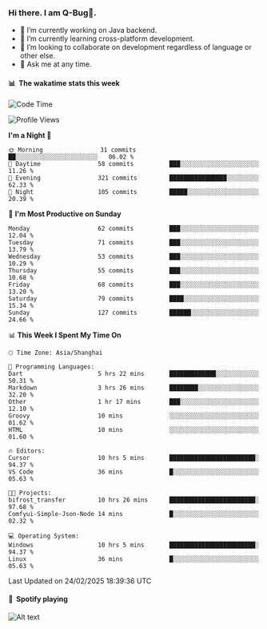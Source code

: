 ### Hi there. I am Q-Bug🐞.

- 🔭 I’m currently working on Java backend.
- 🌱 I’m currently learning cross-platform development.
- 👯 I’m looking to collaborate on development regardless of language or other else.
- 💬 Ask me at any time.

#### 📊 &nbsp;**The wakatime stats this week**  
<!--START_SECTION:waka-->
![Code Time](http://img.shields.io/badge/Code%20Time-257%20hrs%2055%20mins-blue)

![Profile Views](http://img.shields.io/badge/Profile%20Views-0-blue)

**I'm a Night 🦉** 

```text
🌞 Morning                31 commits          ██░░░░░░░░░░░░░░░░░░░░░░░   06.02 % 
🌆 Daytime                58 commits          ███░░░░░░░░░░░░░░░░░░░░░░   11.26 % 
🌃 Evening                321 commits         ████████████████░░░░░░░░░   62.33 % 
🌙 Night                  105 commits         █████░░░░░░░░░░░░░░░░░░░░   20.39 % 
```
📅 **I'm Most Productive on Sunday** 

```text
Monday                   62 commits          ███░░░░░░░░░░░░░░░░░░░░░░   12.04 % 
Tuesday                  71 commits          ███░░░░░░░░░░░░░░░░░░░░░░   13.79 % 
Wednesday                53 commits          ███░░░░░░░░░░░░░░░░░░░░░░   10.29 % 
Thursday                 55 commits          ███░░░░░░░░░░░░░░░░░░░░░░   10.68 % 
Friday                   68 commits          ███░░░░░░░░░░░░░░░░░░░░░░   13.20 % 
Saturday                 79 commits          ████░░░░░░░░░░░░░░░░░░░░░   15.34 % 
Sunday                   127 commits         ██████░░░░░░░░░░░░░░░░░░░   24.66 % 
```


📊 **This Week I Spent My Time On** 

```text
🕑︎ Time Zone: Asia/Shanghai

💬 Programming Languages: 
Dart                     5 hrs 22 mins       █████████████░░░░░░░░░░░░   50.31 % 
Markdown                 3 hrs 26 mins       ████████░░░░░░░░░░░░░░░░░   32.20 % 
Other                    1 hr 17 mins        ███░░░░░░░░░░░░░░░░░░░░░░   12.10 % 
Groovy                   10 mins             ░░░░░░░░░░░░░░░░░░░░░░░░░   01.62 % 
HTML                     10 mins             ░░░░░░░░░░░░░░░░░░░░░░░░░   01.60 % 

🔥 Editors: 
Cursor                   10 hrs 5 mins       ████████████████████████░   94.37 % 
VS Code                  36 mins             █░░░░░░░░░░░░░░░░░░░░░░░░   05.63 % 

🐱‍💻 Projects: 
bifrost_transfer         10 hrs 26 mins      ████████████████████████░   97.68 % 
Comfyui-Simple-Json-Node 14 mins             █░░░░░░░░░░░░░░░░░░░░░░░░   02.32 % 

💻 Operating System: 
Windows                  10 hrs 5 mins       ████████████████████████░   94.37 % 
Linux                    36 mins             █░░░░░░░░░░░░░░░░░░░░░░░░   05.63 % 
```


 Last Updated on 24/02/2025 18:39:36 UTC
<!--END_SECTION:waka-->

#### 🎵 &nbsp;**Spotify playing**  
![Alt text](https://spotify-recently-played-readme.vercel.app/api?user=e5y1o4x7kdt9kf2blu4wvmb4s&unique={true|1|on|yes})
